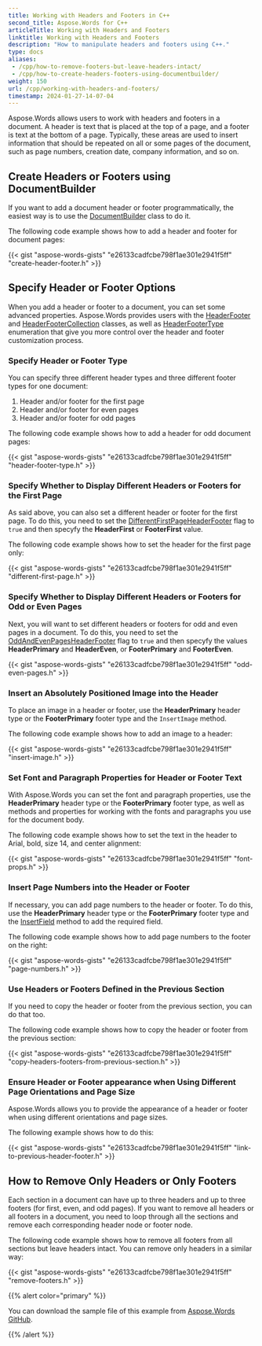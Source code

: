 ```yaml
---
title: Working with Headers and Footers in C++
second_title: Aspose.Words for C++
articleTitle: Working with Headers and Footers
linktitle: Working with Headers and Footers
description: "How to manipulate headers and footers using C++."
type: docs
aliases:
 - /cpp/how-to-remove-footers-but-leave-headers-intact/
 - /cpp/how-to-create-headers-footers-using-documentbuilder/
weight: 150
url: /cpp/working-with-headers-and-footers/
timestamp: 2024-01-27-14-07-04
---
```


Aspose.Words allows users to work with headers and footers in a document. A header is text that is placed at the top of a page, and a footer is text at the bottom of a page. Typically, these areas are used to insert information that should be repeated on all or some pages of the document, such as page numbers, creation date, company information, and so on.

## Create Headers or Footers using DocumentBuilder

If you want to add a document header or footer programmatically, the easiest way is to use the [DocumentBuilder](https://reference.aspose.com/words/cpp/aspose.words/documentbuilder/) class to do it.

The following code example shows how to add a header and footer for document pages:

{{< gist "aspose-words-gists" "e26133cadfcbe798f1ae301e2941f5ff" "create-header-footer.h" >}}

## Specify Header or Footer Options

When you add a header or footer to a document, you can set some advanced properties. Aspose.Words provides users with the [HeaderFooter](https://reference.aspose.com/words/cpp/aspose.words/headerfooter/) and [HeaderFooterCollection](https://reference.aspose.com/words/cpp/aspose.words/headerfootercollection/) classes, as well as [HeaderFooterType](https://reference.aspose.com/words/cpp/aspose.words/headerfootertype/) enumeration that give you more control over the header and footer customization process.

### Specify Header or Footer Type

You can specify three different header types and three different footer types for one document:

1. Header and/or footer for the first page
2. Header and/or footer for even pages
3. Header and/or footer for odd pages

The following code example shows how to add a header for odd document pages:

{{< gist "aspose-words-gists" "e26133cadfcbe798f1ae301e2941f5ff" "header-footer-type.h" >}}

### Specify Whether to Display Different Headers or Footers for the First Page

As said above, you can also set a different header or footer for the first page. To do this, you need to set the [DifferentFirstPageHeaderFooter](https://reference.aspose.com/words/cpp/aspose.words/pagesetup/get_differentfirstpageheaderfooter/) flag to `true` and then specyfy the **HeaderFirst** or **FooterFirst** value.

The following code example shows how to set the header for the first page only:

{{< gist "aspose-words-gists" "e26133cadfcbe798f1ae301e2941f5ff" "different-first-page.h" >}}

### Specify Whether to Display Different Headers or Footers for Odd or Even Pages

 Next, you will want to set different headers or footers for odd and even pages in a document. To do this, you need to set the [OddAndEvenPagesHeaderFooter](https://reference.aspose.com/words/cpp/aspose.words/pagesetup/get_oddandevenpagesheaderfooter/) flag to `true` and then specyfy the values **HeaderPrimary** and **HeaderEven**, or **FooterPrimary** and **FooterEven**.

{{< gist "aspose-words-gists" "e26133cadfcbe798f1ae301e2941f5ff" "odd-even-pages.h" >}}

### Insert an Absolutely Positioned Image into the Header

To place an image in a header or footer, use the **HeaderPrimary** header type or the **FooterPrimary** footer type and the `InsertImage` method.

The following code example shows how to add an image to a header:

{{< gist "aspose-words-gists" "e26133cadfcbe798f1ae301e2941f5ff" "insert-image.h" >}}

### Set Font and Paragraph Properties for Header or Footer Text

With Aspose.Words you can set the font and paragraph properties, use the **HeaderPrimary** header type or the **FooterPrimary** footer type, as well as methods and properties for working with the fonts and paragraphs you use for the document body.

The following code example shows how to set the text in the header to Arial, bold, size 14, and center alignment:

{{< gist "aspose-words-gists" "e26133cadfcbe798f1ae301e2941f5ff" "font-props.h" >}}

### Insert Page Numbers into the Header or Footer

If necessary, you can add page numbers to the header or footer. To do this, use the **HeaderPrimary** header type or the **FooterPrimary** footer type and the [InsertField](https://reference.aspose.com/words/cpp/aspose.words/documentbuilder/insertfield/) method to add the required field.

The following code example shows how to add page numbers to the footer on the right:

{{< gist "aspose-words-gists" "e26133cadfcbe798f1ae301e2941f5ff" "page-numbers.h" >}}

### Use Headers or Footers Defined in the Previous Section

If you need to copy the header or footer from the previous section, you can do that too.

The following code example shows how to copy the header or footer from the previous section:

{{< gist "aspose-words-gists" "e26133cadfcbe798f1ae301e2941f5ff" "copy-headers-footers-from-previous-section.h" >}}

### Ensure Header or Footer appearance when Using Different Page Orientations and Page Size

Aspose.Words allows you to provide the appearance of a header or footer when using different orientations and page sizes.

The following example shows how to do this:

{{< gist "aspose-words-gists" "e26133cadfcbe798f1ae301e2941f5ff" "link-to-previous-header-footer.h" >}}

## How to Remove Only Headers or Only Footers

Each section in a document can have up to three headers and up to three footers (for first, even, and odd pages). If you want to remove all headers or all footers in a document, you need to loop through all the sections and remove each corresponding header node or footer node.

The following code example shows how to remove all footers from all sections but leave headers intact. You can remove only headers in a similar way:

{{< gist "aspose-words-gists" "e26133cadfcbe798f1ae301e2941f5ff" "remove-footers.h" >}}

{{% alert color="primary" %}}

You can download the sample file of this example from [Aspose.Words GitHub](https://github.com/aspose-words/Aspose.Words-for-C/tree/master/Examples).

{{% /alert %}}
